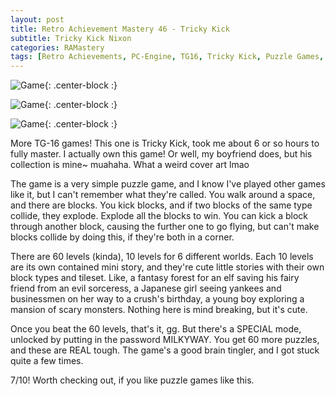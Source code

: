```yaml
---
layout: post
title: Retro Achievement Mastery 46 - Tricky Kick
subtitle: Tricky Kick Nixon
categories: RAMastery
tags: [Retro Achievements, PC-Engine, TG16, Tricky Kick, Puzzle Games, retro games, obscure games, Reviews]
---
```




![Game](https://imgur.com/V9TgYIU.png){: .center-block :}

![Game](https://imgur.com/qGqHbFN.png){: .center-block :}

![Game](https://imgur.com/ZASJVFX.png){: .center-block :}

More TG-16 games! This one is Tricky Kick, took me about 6 or so hours to fully master. I actually own this game! Or well, my boyfriend does, but his collection is mine~ muahaha. What a weird cover art lmao

The game is a very simple puzzle game, and I know I've played other games like it, but I can't remember what they're called. You walk around a space, and there are blocks. You kick blocks, and if two blocks of the same type collide, they explode. Explode all the blocks to win. You can kick a block through another block, causing the further one to go flying, but can't make blocks collide by doing this, if they're both in a corner.

There are 60 levels (kinda), 10 levels for 6 different worlds. Each 10 levels are its own contained mini story, and they're cute little stories with their own block types and tileset. Like, a fantasy forest for an elf saving his fairy friend from an evil sorceress, a Japanese girl seeing yankees and businessmen on her way to a crush's birthday, a young boy exploring a mansion of scary monsters. Nothing here is mind breaking, but it's cute.

Once you beat the 60 levels, that's it, gg. But there's a SPECIAL mode, unlocked by putting in the password MILKYWAY. You get 60 more puzzles, and these are REAL tough. The game's a good brain tingler, and I got stuck quite a few times.

7/10! Worth checking out, if you like puzzle games like this.